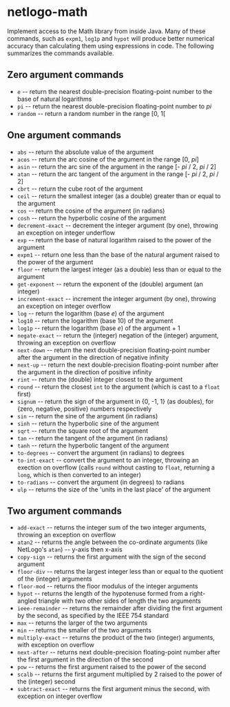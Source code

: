 # netlogo-math
Implement access to the Math library from inside Java. Many of these commands, such as `expm1`, `log1p` and `hypot` will produce better numerical accuracy than calculating them using expressions in code. The following summarizes the commands available.

## Zero argument commands
  + `e` -- return the nearest double-precision floating-point number to the base of natural logarithms
  + `pi` -- return the nearest double-precision floating-point number to _pi_
  + `random` -- return a random number in the range [0, 1[
  
## One argument commands
  + `abs` -- return the absolute value of the argument
  + `acos` -- return the arc cosine of the argument in the range [0, _pi_]
  + `asin` -- return the arc sine of the argument in the range [- _pi_ / 2, _pi_ / 2]
  + `atan` -- return the arc tangent of the argument in the range [- _pi_ / 2, _pi_ / 2]
  + `cbrt` -- return the cube root of the argument
  + `ceil` -- return the smallest integer (as a double) greater than or equal to the argument
  + `cos` -- return the cosine of the argument (in radians)
  + `cosh` -- return the hyperbolic cosine of the argument
  + `decrement-exact` -- decrement the integer argument (by one), throwing an exception on integer underflow
  + `exp` -- return the base of natural logarithm raised to the power of the argument
  + `expm1` -- return one less than the base of the natural argument raised to the power of the argument
  + `floor` -- return the largest integer (as a double) less than or equal to the argument
  + `get-exponent` -- return the exponent of the (double) argument (an integer)
  + `increment-exact` -- increment the integer argument (by one), throwing an exception on integer overflow
  + `log` -- return the logarithm (base _e_) of the argument
  + `log10` -- return the logarithm (base 10) of the argument
  + `log1p` -- return the logarithm (base _e_) of the argument + 1
  + `negate-exact` -- return the (integer) negation of the (integer) argument, throwing an exception on overflow
  + `next-down` -- return the next double-precision floating-point number after the argument in the direction of negative infinity
  + `next-up` -- return the next double-precision floating-point number after the argument in the direction of positive infinity
  + `rint` -- return the (double) integer closest to the argument
  + `round` -- return the closest `int` to the argument (which is cast to a `float` first)
  + `signum` -- return the sign of the argument in {0, -1, 1} (as doubles), for {zero, negative, positive} numbers respectively
  + `sin` -- return the sine of the argument (in radians)
  + `sinh` -- return the hyperbolic sine of the argument
  + `sqrt` -- return the square root of the argument
  + `tan` -- return the tangent of the argument (in radians)
  + `tanh` -- return the hyperbolic tangent of the argument
  + `to-degrees` -- convert the argument (in radians) to degrees
  + `to-int-exact` -- convert the argument to an integer, throwing an exection on overflow (calls `round` without casting to `float`, returning a `long`, which is then converted to an integer)
  + `to-radians` -- convert the argument (in degrees) to radians
  + `ulp` -- returns the size of the 'units in the last place' of the argument
  
## Two argument commands
  + `add-exact` -- returns the integer sum of the two integer arguments, throwing an exception on overflow
  + `atan2` -- returns the angle between the co-ordinate arguments (like NetLogo's `atan`) -- y-axis then x-axis
  + `copy-sign` -- returns the first argument with the sign of the second argument
  + `floor-div` -- returns the largest integer less than or equal to the quotient of the (integer) arguments
  + `floor-mod` -- returns the floor modulus of the integer arguments
  + `hypot` -- returns the length of the hypotenuse formed from a right-angled triangle with two other sides of length the two arguments
  + `ieee-remainder` -- returns the remainder after dividing the first argument by the second, as specified by the IEEE 754 standard
  + `max` -- returns the larger of the two arguments
  + `min` -- returns the smaller of the two arguments
  + `multiply-exact` -- returns the product of the two (integer) arguments, with exception on overflow
  + `next-after` -- returns next double-precision floating-point number after the first argument in the direction of the second
  + `pow` -- returns the first argument raised to the power of the second
  + `scalb` -- returns the first argument multiplied by 2 raised to the power of the (integer) second
  + `subtract-exact` -- returns the first argument minus the second, with exception on integer overflow

